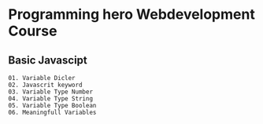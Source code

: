 # Programming hero Webdevelopment Course

## Basic Javascipt
    01. Variable Dicler
    02. Javascrit keyword
    03. Variable Type Number
    04. Variable Type String
    05. Variable Type Boolean
    06. Meaningfull Variables
